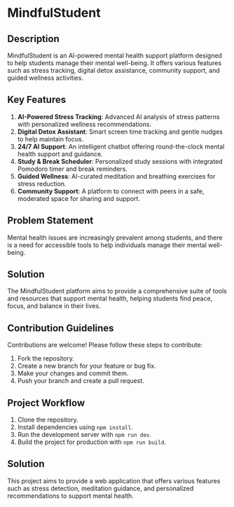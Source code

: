 # MindfulStudent

## Description
MindfulStudent is an AI-powered mental health support platform designed to help students manage their mental well-being. It offers various features such as stress tracking, digital detox assistance, community support, and guided wellness activities.

## Key Features
1. **AI-Powered Stress Tracking**: Advanced AI analysis of stress patterns with personalized wellness recommendations.
2. **Digital Detox Assistant**: Smart screen time tracking and gentle nudges to help maintain focus.
3. **24/7 AI Support**: An intelligent chatbot offering round-the-clock mental health support and guidance.
4. **Study & Break Scheduler**: Personalized study sessions with integrated Pomodoro timer and break reminders.
5. **Guided Wellness**: AI-curated meditation and breathing exercises for stress reduction.
6. **Community Support**: A platform to connect with peers in a safe, moderated space for sharing and support.

## Problem Statement
Mental health issues are increasingly prevalent among students, and there is a need for accessible tools to help individuals manage their mental well-being.

## Solution
The MindfulStudent platform aims to provide a comprehensive suite of tools and resources that support mental health, helping students find peace, focus, and balance in their lives.

## Contribution Guidelines
Contributions are welcome! Please follow these steps to contribute:
1. Fork the repository.
2. Create a new branch for your feature or bug fix.
3. Make your changes and commit them.
4. Push your branch and create a pull request.

## Project Workflow
1. Clone the repository.
2. Install dependencies using `npm install`.
3. Run the development server with `npm run dev`.
4. Build the project for production with `npm run build`.


## Solution
This project aims to provide a web application that offers various features such as stress detection, meditation guidance, and personalized recommendations to support mental health.
